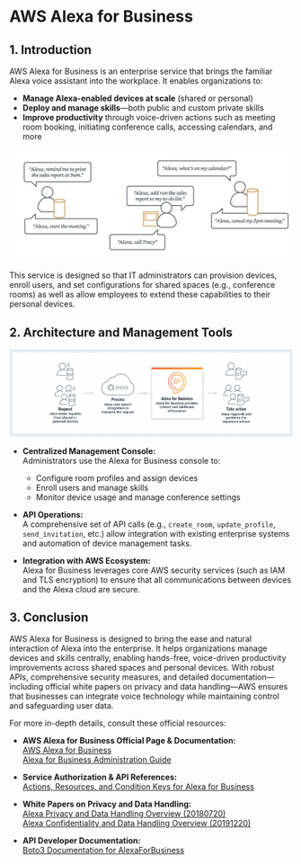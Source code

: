 # AWS Alexa for Business

## 1. Introduction

AWS Alexa for Business is an enterprise service that brings the familiar Alexa voice assistant into the workplace. It enables organizations to:

- **Manage Alexa-enabled devices at scale** (shared or personal)
- **Deploy and manage skills**—both public and custom private skills
- **Improve productivity** through voice-driven actions such as meeting room booking, initiating conference calls, accessing calendars, and more

![alexa-for-biz-example](../_assets/alexa-for-biz-example.png)

This service is designed so that IT administrators can provision devices, enroll users, and set configurations for shared spaces (e.g., conference rooms) as well as allow employees to extend these capabilities to their personal devices.

## 2. Architecture and Management Tools

![alexa-for-biz](../_assets/alexa-for-biz.png)

- **Centralized Management Console:**  
    Administrators use the Alexa for Business console to:
    - Configure room profiles and assign devices
    - Enroll users and manage skills
    - Monitor device usage and manage conference settings

- **API Operations:**  
    A comprehensive set of API calls (e.g., `create_room`, `update_profile`, `send_invitation`, etc.) allow integration with existing enterprise systems and automation of device management tasks.
    
- **Integration with AWS Ecosystem:**  
    Alexa for Business leverages core AWS security services (such as IAM and TLS encryption) to ensure that all communications between devices and the Alexa cloud are secure.

## 3. Conclusion

AWS Alexa for Business is designed to bring the ease and natural interaction of Alexa into the enterprise. It helps organizations manage devices and skills centrally, enabling hands-free, voice-driven productivity improvements across shared spaces and personal devices. With robust APIs, comprehensive security measures, and detailed documentation—including official white papers on privacy and data handling—AWS ensures that businesses can integrate voice technology while maintaining control and safeguarding user data.

For more in-depth details, consult these official resources:

- **AWS Alexa for Business Official Page & Documentation:**  
    [AWS Alexa for Business](https://aws.amazon.com/alexaforbusiness/)  
    [Alexa for Business Administration Guide](https://docs.aws.amazon.com/alexaforbusiness/latest/dg/what-is-alexaforbusiness.html)  

- **Service Authorization & API References:**  
    [Actions, Resources, and Condition Keys for Alexa for Business](https://docs.aws.amazon.com/service-authorization/latest/reference/list_alexaforbusiness.html)  

- **White Papers on Privacy and Data Handling:**  
    [Alexa Privacy and Data Handling Overview (20180720)](https://d1.awsstatic.com/product-marketing/A4B/White%20Paper%20-%20Alexa%20Privacy%20and%20Data%20Handling%20Overview.pdf)  
    [Alexa Confidentiality and Data Handling Overview (20191220)](https://d1.awsstatic.com/whitepapers/White%20Paper-Alexa%20Confidentiality%20and%20Data%20Handling%20Overview%20Dec%202019.pdf)  
    
- **API Developer Documentation:**  
    [Boto3 Documentation for AlexaForBusiness](https://boto3.amazonaws.com/v1/documentation/api/1.26.85/reference/services/alexaforbusiness.html)  